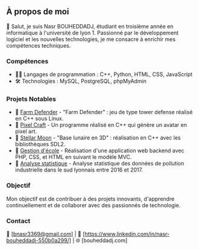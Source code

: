 ## À propos de moi

👋 Salut, je suis Nasr BOUHEDDADJ, étudiant en troisième année en informatique à l'université de lyon 1. Passionné par le développement logiciel et les nouvelles technologies, je me consacre à enrichir mes compétences techniques.

### Compétences

- 👨‍💻 Langages de programmation : C++, Python, HTML, CSS, JavaScript
- 🛠️ Technologies : MySQL, PostgreSQL, phpMyAdmin

### Projets Notables

- 🚀 [Farm Defender](https://github.com/bouheddadj/Farm-Defender) - "Farm Defender" : jeu de type tower defense réalisé en C++ sous Linux.
- 🚀 [Pixel Craft](https://github.com/bouheddadj/PixelCraft) - Un programme réalisé en C++ qui génère un avatar en pixel art.
- 🚀 [Stellar Moon](https://github.com/bouheddadj/StellarMoonScape) - "Base lunaire en 3D" : réalisation en C++ avec les bibliothèques SDL2.
- 🚀 [Gestion d'école](https://github.com/bouheddadj/Gestion-d-coles-de-Danse) - Réalisation d'une application web backend avec PHP, CSS, et HTML en suivant le modèle MVC.
- 🚀 [Analyse statistique](https://github.com/bouheddadj/Analyse-Statistique-de-la-Pollution-Industrielle-dans-le-Sud-Lyonnais-2016-2017-) - Analyse statistique des données de pollution industrielle dans le sud lyonnais entre 2016 et 2017.

### Objectif

Mon objectif est de contribuer à des projets innovants, d'apprendre continuellement et de collaborer avec des passionnés de technologie.

### Contact

📧 [bnasr3369@gmail.com] | 🔗 [https://www.linkedin.com/in/nasr-bouheddadj-550b0a299/] | 🌐 [bouheddadj.com]
